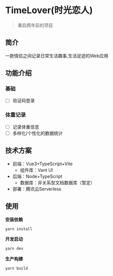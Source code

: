# TimeLover(时光恋人)
>重启两年前的项目
## 简介
一款情侣之间记录日常生活趣事,生活足迹的Web应用

## 功能介绍
### 基础
* [ ] 验证码登录

### 体重记录
* [ ] 记录体重信息
* [ ] 多样化/个性化的数据统计

<!--旧
* 基础
  * 登录
  * 注册
  * 重置密码
  * 完善个人信息
  * 绑定恋人账号
* 核心
  * 发表纪念日信息
  * 足迹
  * 为他/她打分
* 开发中
  * 一键呼唤对方起床
  * 时间胶囊 -->

## 技术方案
* 前端：Vue3+TypeScript+Vite
  * 组件库：Vant UI
* 后端：Node+TypeScript
  * 数据库：非关系型文档数据库（暂定）
* 部署：腾讯云Serverless

## 使用

**安装依赖**
```sh
yarn install
```

**开发启动**
```sh
yarn dev
```

**生产构建**
```
yarn build
```